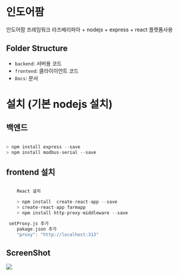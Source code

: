 # 인도어팜 
인도어팜 프레임워크
라즈베리파아 + nodejs  + express + react 플랫폼사용

## Folder Structure


- `backend`: 서버용 코드 
- `frontend`: 클라이이언트 코드 
- `Docs`: 문서


# 설치 (기본 nodejs 설치)

## <a name="charp_rtu"></a>백엔드 

```rust

> npm install express --save
> npm install modbus-serial --save

```





## <a name="charp_rtu"></a>frontend 설치

```rust

    React 설치

    > npm install  create-react-app --save
    > create-react-app farmapp
    > npm install http-proxy-middleware --save

 setProxy.js 추가
    pakage.json 추가
    "proxy": "http://localhost:313"

```


## ScreenShot
![](2021-04-06-13-15-46.png)